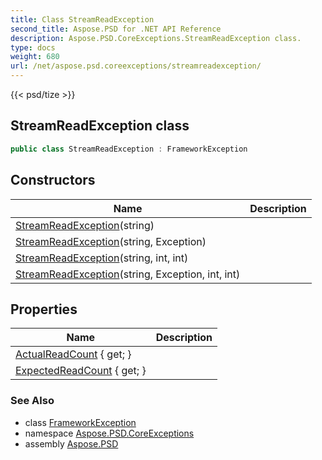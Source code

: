 ```yaml
---
title: Class StreamReadException
second_title: Aspose.PSD for .NET API Reference
description: Aspose.PSD.CoreExceptions.StreamReadException class. 
type: docs
weight: 680
url: /net/aspose.psd.coreexceptions/streamreadexception/
---
```

{{< psd/tize >}}
## StreamReadException class

```csharp
public class StreamReadException : FrameworkException
```

## Constructors

| Name | Description |
| --- | --- |
| [StreamReadException](streamreadexception/#constructor)(string) |  |
| [StreamReadException](streamreadexception/#constructor_2)(string, Exception) |  |
| [StreamReadException](streamreadexception/#constructor_1)(string, int, int) |  |
| [StreamReadException](streamreadexception/#constructor_3)(string, Exception, int, int) |  |

## Properties

| Name | Description |
| --- | --- |
| [ActualReadCount](../../aspose.psd.coreexceptions/streamreadexception/actualreadcount/) { get; } |  |
| [ExpectedReadCount](../../aspose.psd.coreexceptions/streamreadexception/expectedreadcount/) { get; } |  |

### See Also

* class [FrameworkException](../frameworkexception/)
* namespace [Aspose.PSD.CoreExceptions](../../aspose.psd.coreexceptions/)
* assembly [Aspose.PSD](../../)


